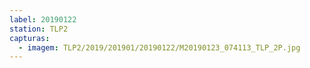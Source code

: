 ```yaml
---
label: 20190122
station: TLP2
capturas:
  - imagem: TLP2/2019/201901/20190122/M20190123_074113_TLP_2P.jpg
---
```

